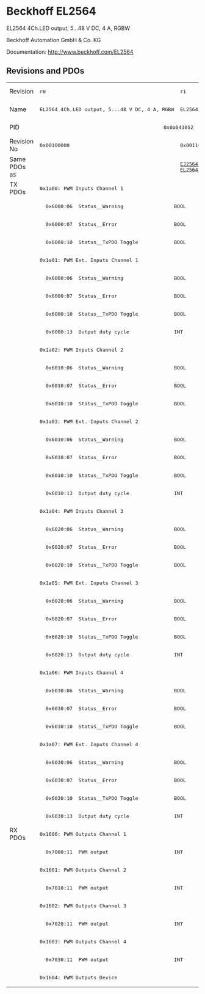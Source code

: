 # Beckhoff EL2564

EL2564 4Ch.LED output, 5...48 V DC, 4 A, RGBW

Beckhoff Automation GmbH & Co. KG

Documentation: <a href="http://www.beckhoff.com/EL2564">http://www.beckhoff.com/EL2564</a>

## Revisions and PDOs
<table>
<tr >
<td class="first">Revision</td>
<td ><pre>r0</pre></td>
<td ><pre>r1</pre></td>
</tr>
<tr >
<td class="first">Name</td>
<td ><pre>EL2564 4Ch.LED output, 5...48 V DC, 4 A, RGBW</pre></td>
<td ><pre>EL2564 4Ch. LED output, 5...48 V DC, 4 A, RGBW</pre></td>
</tr>
<tr >
<td class="first">PID</td>
<td  colspan=2 align="center"><pre>0x0a043052</pre></td>
</tr>
<tr >
<td class="first">Revision No</td>
<td ><pre>0x00100000</pre></td>
<td ><pre>0x00110000</pre></td>
</tr>
<tr >
<td class="first">Same PDOs as</td>
<td ></td>
<td ><pre><a href="EJ2564">EJ2564 r1</a><br/><a href="EL2564-0010">EL2564-0010 r1</a></pre></td>
</tr>
<tr class="txpdo pdosection">
<td class="first" rowspan=36 valign=top>TX PDOs</td>
<td colspan=2 align="left"><pre>0x1a00: PWM Inputs Channel 1</pre></td>
<td></td>
</tr>
<tr class="txpdo">
<td class="first" colspan=2 align="left"><pre>  0x6000:06  Status__Warning                 BOOL</pre></td>
</tr>
<tr class="txpdo">
<td class="first" colspan=2 align="left"><pre>  0x6000:07  Status__Error                   BOOL</pre></td>
</tr>
<tr class="txpdo">
<td class="first" colspan=2 align="left"><pre>  0x6000:10  Status__TxPDO Toggle            BOOL</pre></td>
</tr>
<tr class="txpdo pdosection">
<td class="first" colspan=2 align="left"><pre>0x1a01: PWM Ext. Inputs Channel 1</pre></td>
</tr>
<tr class="txpdo">
<td class="first" colspan=2 align="left"><pre>  0x6000:06  Status__Warning                 BOOL</pre></td>
</tr>
<tr class="txpdo">
<td class="first" colspan=2 align="left"><pre>  0x6000:07  Status__Error                   BOOL</pre></td>
</tr>
<tr class="txpdo">
<td class="first" colspan=2 align="left"><pre>  0x6000:10  Status__TxPDO Toggle            BOOL</pre></td>
</tr>
<tr class="txpdo">
<td class="first" colspan=2 align="left"><pre>  0x6000:13  Output duty cycle               INT</pre></td>
</tr>
<tr class="txpdo pdosection">
<td class="first" colspan=2 align="left"><pre>0x1a02: PWM Inputs Channel 2</pre></td>
</tr>
<tr class="txpdo">
<td class="first" colspan=2 align="left"><pre>  0x6010:06  Status__Warning                 BOOL</pre></td>
</tr>
<tr class="txpdo">
<td class="first" colspan=2 align="left"><pre>  0x6010:07  Status__Error                   BOOL</pre></td>
</tr>
<tr class="txpdo">
<td class="first" colspan=2 align="left"><pre>  0x6010:10  Status__TxPDO Toggle            BOOL</pre></td>
</tr>
<tr class="txpdo pdosection">
<td class="first" colspan=2 align="left"><pre>0x1a03: PWM Ext. Inputs Channel 2</pre></td>
</tr>
<tr class="txpdo">
<td class="first" colspan=2 align="left"><pre>  0x6010:06  Status__Warning                 BOOL</pre></td>
</tr>
<tr class="txpdo">
<td class="first" colspan=2 align="left"><pre>  0x6010:07  Status__Error                   BOOL</pre></td>
</tr>
<tr class="txpdo">
<td class="first" colspan=2 align="left"><pre>  0x6010:10  Status__TxPDO Toggle            BOOL</pre></td>
</tr>
<tr class="txpdo">
<td class="first" colspan=2 align="left"><pre>  0x6010:13  Output duty cycle               INT</pre></td>
</tr>
<tr class="txpdo pdosection">
<td class="first" colspan=2 align="left"><pre>0x1a04: PWM Inputs Channel 3</pre></td>
</tr>
<tr class="txpdo">
<td class="first" colspan=2 align="left"><pre>  0x6020:06  Status__Warning                 BOOL</pre></td>
</tr>
<tr class="txpdo">
<td class="first" colspan=2 align="left"><pre>  0x6020:07  Status__Error                   BOOL</pre></td>
</tr>
<tr class="txpdo">
<td class="first" colspan=2 align="left"><pre>  0x6020:10  Status__TxPDO Toggle            BOOL</pre></td>
</tr>
<tr class="txpdo pdosection">
<td class="first" colspan=2 align="left"><pre>0x1a05: PWM Ext. Inputs Channel 3</pre></td>
</tr>
<tr class="txpdo">
<td class="first" colspan=2 align="left"><pre>  0x6020:06  Status__Warning                 BOOL</pre></td>
</tr>
<tr class="txpdo">
<td class="first" colspan=2 align="left"><pre>  0x6020:07  Status__Error                   BOOL</pre></td>
</tr>
<tr class="txpdo">
<td class="first" colspan=2 align="left"><pre>  0x6020:10  Status__TxPDO Toggle            BOOL</pre></td>
</tr>
<tr class="txpdo">
<td class="first" colspan=2 align="left"><pre>  0x6020:13  Output duty cycle               INT</pre></td>
</tr>
<tr class="txpdo pdosection">
<td class="first" colspan=2 align="left"><pre>0x1a06: PWM Inputs Channel 4</pre></td>
</tr>
<tr class="txpdo">
<td class="first" colspan=2 align="left"><pre>  0x6030:06  Status__Warning                 BOOL</pre></td>
</tr>
<tr class="txpdo">
<td class="first" colspan=2 align="left"><pre>  0x6030:07  Status__Error                   BOOL</pre></td>
</tr>
<tr class="txpdo">
<td class="first" colspan=2 align="left"><pre>  0x6030:10  Status__TxPDO Toggle            BOOL</pre></td>
</tr>
<tr class="txpdo pdosection">
<td class="first" colspan=2 align="left"><pre>0x1a07: PWM Ext. Inputs Channel 4</pre></td>
</tr>
<tr class="txpdo">
<td class="first" colspan=2 align="left"><pre>  0x6030:06  Status__Warning                 BOOL</pre></td>
</tr>
<tr class="txpdo">
<td class="first" colspan=2 align="left"><pre>  0x6030:07  Status__Error                   BOOL</pre></td>
</tr>
<tr class="txpdo">
<td class="first" colspan=2 align="left"><pre>  0x6030:10  Status__TxPDO Toggle            BOOL</pre></td>
</tr>
<tr class="txpdo">
<td class="first" colspan=2 align="left"><pre>  0x6030:13  Output duty cycle               INT</pre></td>
</tr>
<tr class="rxpdo pdosection">
<td class="first" rowspan=9 valign=top>RX PDOs</td>
<td colspan=2 align="left"><pre>0x1600: PWM Outputs Channel 1</pre></td>
<td></td>
</tr>
<tr class="rxpdo">
<td class="first" colspan=2 align="left"><pre>  0x7000:11  PWM output                      INT</pre></td>
</tr>
<tr class="rxpdo pdosection">
<td class="first" colspan=2 align="left"><pre>0x1601: PWM Outputs Channel 2</pre></td>
</tr>
<tr class="rxpdo">
<td class="first" colspan=2 align="left"><pre>  0x7010:11  PWM output                      INT</pre></td>
</tr>
<tr class="rxpdo pdosection">
<td class="first" colspan=2 align="left"><pre>0x1602: PWM Outputs Channel 3</pre></td>
</tr>
<tr class="rxpdo">
<td class="first" colspan=2 align="left"><pre>  0x7020:11  PWM output                      INT</pre></td>
</tr>
<tr class="rxpdo pdosection">
<td class="first" colspan=2 align="left"><pre>0x1603: PWM Outputs Channel 4</pre></td>
</tr>
<tr class="rxpdo">
<td class="first" colspan=2 align="left"><pre>  0x7030:11  PWM output                      INT</pre></td>
</tr>
<tr class="rxpdo pdosection">
<td class="first" colspan=2 align="left"><pre>0x1604: PWM Outputs Device</pre></td>
</tr>
</table>
